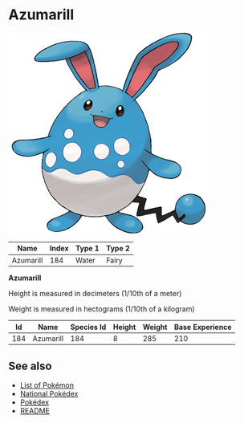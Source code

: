 # Azumarill


![Azumarill](images/184.png)

| **Name** | **Index** | **Type 1** | **Type 2** |
|----|----|----|----|
| Azumarill | 184 | Water | Fairy  |

**Azumarill** 


Height is measured in decimeters (1/10th of a meter)

Weight is measured in hectograms (1/10th of a kilogram)

| **Id** | **Name** | **Species Id** | **Height** | **Weight** | **Base Experience** |
|--------|----------|----------------|------------|------------|---------------------|
| 184 | Azumarill | 184 | 8 | 285 | 210 |


## See also

- [List of Pokémon](../pokemon.md)
- [National Pokédex](../national_pokedex.md)
- [Pokédex](../pokedex.md)
- [README](../README.md)
